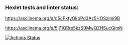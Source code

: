 ### Hexlet tests and linter status:
https://asciinema.org/a/d5cPktyGkbPd3Az5HOSzimi9B

https://asciinema.org/a/5j71QRre5kzS0MwQZHSucGjmN

[![Actions Status](https://github.com/svyatik44/php-project-lvl1/workflows/hexlet-check/badge.svg)](https://github.com/svyatik44/php-project-lvl1/actions)